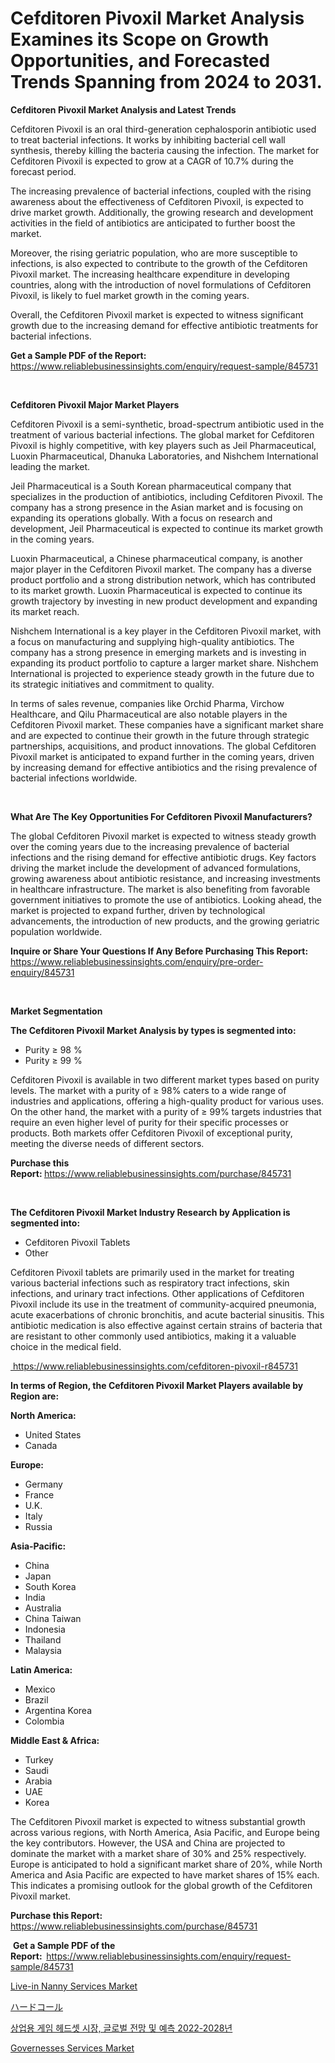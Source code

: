 <p><h1>Cefditoren Pivoxil Market Analysis Examines its Scope on Growth Opportunities, and Forecasted Trends Spanning from 2024 to 2031.</h1></p><p><strong>Cefditoren Pivoxil Market Analysis and Latest Trends</strong></p>
<p><p>Cefditoren Pivoxil is an oral third-generation cephalosporin antibiotic used to treat bacterial infections. It works by inhibiting bacterial cell wall synthesis, thereby killing the bacteria causing the infection. The market for Cefditoren Pivoxil is expected to grow at a CAGR of 10.7% during the forecast period.</p><p>The increasing prevalence of bacterial infections, coupled with the rising awareness about the effectiveness of Cefditoren Pivoxil, is expected to drive market growth. Additionally, the growing research and development activities in the field of antibiotics are anticipated to further boost the market.</p><p>Moreover, the rising geriatric population, who are more susceptible to infections, is also expected to contribute to the growth of the Cefditoren Pivoxil market. The increasing healthcare expenditure in developing countries, along with the introduction of novel formulations of Cefditoren Pivoxil, is likely to fuel market growth in the coming years.</p><p>Overall, the Cefditoren Pivoxil market is expected to witness significant growth due to the increasing demand for effective antibiotic treatments for bacterial infections.</p></p>
<p><strong>Get a Sample PDF of the Report:&nbsp;</strong> <a href="https://www.reliablebusinessinsights.com/enquiry/request-sample/845731">https://www.reliablebusinessinsights.com/enquiry/request-sample/845731</a></p>
<p>&nbsp;</p>
<p><strong>Cefditoren Pivoxil Major Market Players</strong></p>
<p><p>Cefditoren Pivoxil is a semi-synthetic, broad-spectrum antibiotic used in the treatment of various bacterial infections. The global market for Cefditoren Pivoxil is highly competitive, with key players such as Jeil Pharmaceutical, Luoxin Pharmaceutical, Dhanuka Laboratories, and Nishchem International leading the market.</p><p>Jeil Pharmaceutical is a South Korean pharmaceutical company that specializes in the production of antibiotics, including Cefditoren Pivoxil. The company has a strong presence in the Asian market and is focusing on expanding its operations globally. With a focus on research and development, Jeil Pharmaceutical is expected to continue its market growth in the coming years.</p><p>Luoxin Pharmaceutical, a Chinese pharmaceutical company, is another major player in the Cefditoren Pivoxil market. The company has a diverse product portfolio and a strong distribution network, which has contributed to its market growth. Luoxin Pharmaceutical is expected to continue its growth trajectory by investing in new product development and expanding its market reach.</p><p>Nishchem International is a key player in the Cefditoren Pivoxil market, with a focus on manufacturing and supplying high-quality antibiotics. The company has a strong presence in emerging markets and is investing in expanding its product portfolio to capture a larger market share. Nishchem International is projected to experience steady growth in the future due to its strategic initiatives and commitment to quality.</p><p>In terms of sales revenue, companies like Orchid Pharma, Virchow Healthcare, and Qilu Pharmaceutical are also notable players in the Cefditoren Pivoxil market. These companies have a significant market share and are expected to continue their growth in the future through strategic partnerships, acquisitions, and product innovations. The global Cefditoren Pivoxil market is anticipated to expand further in the coming years, driven by increasing demand for effective antibiotics and the rising prevalence of bacterial infections worldwide.</p></p>
<p>&nbsp;</p>
<p><strong>What Are The Key Opportunities For Cefditoren Pivoxil Manufacturers?</strong></p>
<p><p>The global Cefditoren Pivoxil market is expected to witness steady growth over the coming years due to the increasing prevalence of bacterial infections and the rising demand for effective antibiotic drugs. Key factors driving the market include the development of advanced formulations, growing awareness about antibiotic resistance, and increasing investments in healthcare infrastructure. The market is also benefiting from favorable government initiatives to promote the use of antibiotics. Looking ahead, the market is projected to expand further, driven by technological advancements, the introduction of new products, and the growing geriatric population worldwide.</p></p>
<p><strong>Inquire or Share Your Questions If Any Before Purchasing This Report:</strong> <a href="https://www.reliablebusinessinsights.com/enquiry/pre-order-enquiry/845731">https://www.reliablebusinessinsights.com/enquiry/pre-order-enquiry/845731</a></p>
<p>&nbsp;</p>
<p><strong>Market Segmentation</strong></p>
<p><strong>The Cefditoren Pivoxil Market Analysis by types is segmented into:</strong></p>
<p><ul><li>Purity ≥ 98 %</li><li>Purity ≥ 99 %</li></ul></p>
<p><p>Cefditoren Pivoxil is available in two different market types based on purity levels. The market with a purity of ≥ 98% caters to a wide range of industries and applications, offering a high-quality product for various uses. On the other hand, the market with a purity of ≥ 99% targets industries that require an even higher level of purity for their specific processes or products. Both markets offer Cefditoren Pivoxil of exceptional purity, meeting the diverse needs of different sectors.</p></p>
<p><strong>Purchase this Report:&nbsp;</strong><a href="https://www.reliablebusinessinsights.com/purchase/845731">https://www.reliablebusinessinsights.com/purchase/845731</a></p>
<p>&nbsp;</p>
<p><strong>The Cefditoren Pivoxil Market Industry Research by Application is segmented into:</strong></p>
<p><ul><li>Cefditoren Pivoxil Tablets</li><li>Other</li></ul></p>
<p><p>Cefditoren Pivoxil tablets are primarily used in the market for treating various bacterial infections such as respiratory tract infections, skin infections, and urinary tract infections. Other applications of Cefditoren Pivoxil include its use in the treatment of community-acquired pneumonia, acute exacerbations of chronic bronchitis, and acute bacterial sinusitis. This antibiotic medication is also effective against certain strains of bacteria that are resistant to other commonly used antibiotics, making it a valuable choice in the medical field.</p></p>
<p><a href="https://www.reliablebusinessinsights.com/cefditoren-pivoxil-r845731">&nbsp;https://www.reliablebusinessinsights.com/cefditoren-pivoxil-r845731</a></p>
<p><strong>In terms of Region, the Cefditoren Pivoxil Market Players available by Region are:</strong></p>
<p>
    <p> <strong> North America: </strong>
        <ul>
            <li>United States</li>
            <li>Canada</li>
        </ul>
        </p> 
    <p> <strong> Europe: </strong>
        <ul>
            <li>Germany</li>
            <li>France</li>
            <li>U.K.</li>
            <li>Italy</li>
            <li>Russia</li>
        </ul>
        </p> 
    <p> <strong> Asia-Pacific: </strong>
        <ul>
            <li>China</li>
            <li>Japan</li>
            <li>South Korea</li>
            <li>India</li>
            <li>Australia</li>
            <li>China Taiwan</li>
            <li>Indonesia</li>
            <li>Thailand</li>
            <li>Malaysia</li>
        </ul>
        </p> 
    <p> <strong> Latin America: </strong>
        <ul>
            <li>Mexico</li>
            <li>Brazil</li>
            <li>Argentina Korea</li>
            <li>Colombia</li>
        </ul>
        </p> 
    <p> <strong> Middle East & Africa: </strong>
        <ul>
            <li>Turkey</li>
            <li>Saudi</li>
            <li>Arabia</li>
            <li>UAE</li>
            <li>Korea</li>
        </ul>
    </p>
    </p>
<p><p>The Cefditoren Pivoxil market is expected to witness substantial growth across various regions, with North America, Asia Pacific, and Europe being the key contributors. However, the USA and China are projected to dominate the market with a market share of 30% and 25% respectively. Europe is anticipated to hold a significant market share of 20%, while North America and Asia Pacific are expected to have market shares of 15% each. This indicates a promising outlook for the global growth of the Cefditoren Pivoxil market.</p></p>
<p><strong>Purchase this Report: </strong><a href="https://www.reliablebusinessinsights.com/purchase/845731">https://www.reliablebusinessinsights.com/purchase/845731</a></p>
<p>&nbsp;<strong>Get a Sample PDF of the Report:&nbsp;&nbsp;</strong><a href="https://www.reliablebusinessinsights.com/enquiry/request-sample/845731">https://www.reliablebusinessinsights.com/enquiry/request-sample/845731</a></p>
<p><strong></strong></p>
<p><p><a href="https://github.com/lbird53714/Market-Research-Report-List-5/blob/main/live-in-nanny-services-market.md">Live-in Nanny Services Market</a></p><p><a href="https://medium.com/@trevawiszk20231/%E5%9B%BA%E5%BD%A2%E7%9F%B3%E7%82%AD%E5%B8%82%E5%A0%B4-2031%E5%B9%B4%E3%81%BE%E3%81%A7%E3%81%AE%E6%88%90%E5%8A%9F%E3%81%99%E3%82%8B%E3%83%93%E3%82%B8%E3%83%8D%E3%82%B9%E6%88%A6%E7%95%A5%E3%81%AE%E9%8D%B5-85a68ab95bc9">ハードコール</a></p><p><a href="https://github.com/KellyLyncyh543964/Market-Research-Report-List-2/blob/main/6823864130757.md">상업용 게임 헤드셋 시장, 글로벌 전망 및 예측 2022-2028년</a></p><p><a href="https://github.com/dringals/Market-Research-Report-List-5/blob/main/governesses-services-market.md">Governesses Services Market</a></p></p>